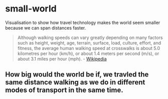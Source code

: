 # small-world
Visualisation to show how travel technology makes the world seem smaller because we can span distances faster.


> Although walking speeds can vary greatly depending on many factors such as height, weight, age, terrain, surface, load, culture, effort, and fitness, the average human walking speed at crosswalks is about 5.0 kilometres per hour (km/h), or about 1.4 meters per second (m/s), or about 3.1 miles per hour (mph). - [Wikipedia](https://en.wikipedia.org/wiki/Walking#:~:text=Although%20walking%20speeds%20can%20vary,miles%20per%20hour%20(mph).)

## How big would the world be if, we travled the same distance walking as we do in different modes of transport in the same time.
